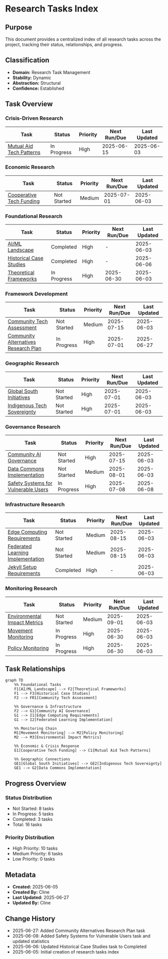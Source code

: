 # Research Tasks Index

## Purpose
This document provides a centralized index of all research tasks across the project, tracking their status, relationships, and progress.

## Classification
- **Domain:** Research Task Management
- **Stability:** Dynamic
- **Abstraction:** Structural
- **Confidence:** Established

## Task Overview

### Crisis-Driven Research
| Task | Status | Priority | Next Run/Due | Last Updated |
|------|--------|----------|--------------|--------------|
| [Mutual Aid Tech Patterns](crisis_driven/mutual_aid_tech_patterns.md) | In Progress | High | 2025-06-15 | 2025-06-03 |

### Economic Research
| Task | Status | Priority | Next Run/Due | Last Updated |
|------|--------|----------|--------------|--------------|
| [Cooperative Tech Funding](economic/cooperative_tech_funding.md) | Not Started | Medium | 2025-07-01 | 2025-06-03 |

### Foundational Research
| Task | Status | Priority | Next Run/Due | Last Updated |
|------|--------|----------|--------------|--------------|
| [AI/ML Landscape](foundational/ai_ml_landscape.md) | Completed | High | - | 2025-06-03 |
| [Historical Case Studies](foundational/historical_case_studies.md) | Completed | High | - | 2025-06-06 |
| [Theoretical Frameworks](foundational/theoretical_frameworks.md) | In Progress | High | 2025-06-30 | 2025-06-03 |

### Framework Development
| Task | Status | Priority | Next Run/Due | Last Updated |
|------|--------|----------|--------------|--------------|
| [Community Tech Assessment](frameworks/community_tech_assessment.md) | Not Started | Medium | 2025-07-15 | 2025-06-03 |
| [Community Alternatives Research Plan](frameworks/community_alternatives_research_plan.md) | In Progress | High | 2025-07-01 | 2025-06-27 |

### Geographic Research
| Task | Status | Priority | Next Run/Due | Last Updated |
|------|--------|----------|--------------|--------------|
| [Global South Initiatives](geographic/global_south_initiatives.md) | Not Started | High | 2025-07-01 | 2025-06-03 |
| [Indigenous Tech Sovereignty](geographic/indigenous_tech_sovereignty.md) | Not Started | High | 2025-07-01 | 2025-06-03 |

### Governance Research
| Task | Status | Priority | Next Run/Due | Last Updated |
|------|--------|----------|--------------|--------------|
| [Community AI Governance](governance/community_ai_governance.md) | Not Started | High | 2025-07-15 | 2025-06-03 |
| [Data Commons Implementation](governance/data_commons_implementation.md) | Not Started | Medium | 2025-08-01 | 2025-06-03 |
| [Safety Systems for Vulnerable Users](governance/safety_systems_for_vulnerable_users.md) | In Progress | High | 2025-07-08 | 2025-06-08 |

### Infrastructure Research
| Task | Status | Priority | Next Run/Due | Last Updated |
|------|--------|----------|--------------|--------------|
| [Edge Computing Requirements](infrastructure/edge_computing_requirements.md) | Not Started | Medium | 2025-08-15 | 2025-06-03 |
| [Federated Learning Implementation](infrastructure/federated_learning_implementation.md) | Not Started | Medium | 2025-08-15 | 2025-06-03 |
| [Jekyll Setup Requirements](infrastructure/jekyll_setup_requirements.md) | Completed | High | - | 2025-06-03 |

### Monitoring Research
| Task | Status | Priority | Next Run/Due | Last Updated |
|------|--------|----------|--------------|--------------|
| [Environmental Impact Metrics](monitoring/environmental_impact_metrics.md) | Not Started | Medium | 2025-09-01 | 2025-06-03 |
| [Movement Monitoring](monitoring/movement_monitoring.md) | In Progress | High | 2025-06-30 | 2025-06-03 |
| [Policy Monitoring](monitoring/policy_monitoring.md) | In Progress | High | 2025-06-30 | 2025-06-03 |

## Task Relationships

```mermaid
graph TD
    %% Foundational Tasks
    F1[AI/ML Landscape] --> F2[Theoretical Frameworks]
    F1 --> F3[Historical Case Studies]
    F2 --> FR1[Community Tech Assessment]
    
    %% Governance & Infrastructure
    F2 --> G1[Community AI Governance]
    G1 --> I1[Edge Computing Requirements]
    G1 --> I2[Federated Learning Implementation]
    
    %% Monitoring Chain
    M1[Movement Monitoring] --> M2[Policy Monitoring]
    M2 --> M3[Environmental Impact Metrics]
    
    %% Economic & Crisis Response
    E1[Cooperative Tech Funding] --> C1[Mutual Aid Tech Patterns]
    
    %% Geographic Connections
    GE1[Global South Initiatives] --> GE2[Indigenous Tech Sovereignty]
    GE1 --> G2[Data Commons Implementation]
```

## Progress Overview

### Status Distribution
- Not Started: 8 tasks
- In Progress: 5 tasks
- Completed: 3 tasks
- Total: 16 tasks

### Priority Distribution
- High Priority: 10 tasks
- Medium Priority: 6 tasks
- Low Priority: 0 tasks

## Metadata
- **Created:** 2025-06-05
- **Created By:** Cline
- **Last Updated:** 2025-06-27
- **Updated By:** Cline

## Change History
- 2025-06-27: Added Community Alternatives Research Plan task
- 2025-06-08: Added Safety Systems for Vulnerable Users task and updated statistics
- 2025-06-06: Updated Historical Case Studies task to Completed
- 2025-06-05: Initial creation of research tasks index
